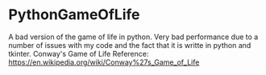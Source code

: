# PythonGameOfLife
A bad version of the game of life in python. Very bad performance due to a number of issues with my code and the fact that it is writte in python and tkinter.
Conway's Game of Life Reference: https://en.wikipedia.org/wiki/Conway%27s_Game_of_Life

